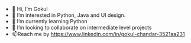 - 👋 Hi, I’m Gokul
- 👀 I’m interested in Python, Java and UI design. 
- 🌱 I’m currently learning Python
- 💞️ I’m looking to collaborate on intermediate level projects 
- 📫Reach me by https://www.linkedin.com/in/gokul-chandar-3521aa231

<!---
GokulChandar17/GokulChandar17 is a ✨ special ✨ repository because its `README.md` (this file) appears on your GitHub profile.
You can click the Preview link to take a look at your changes.
--->
